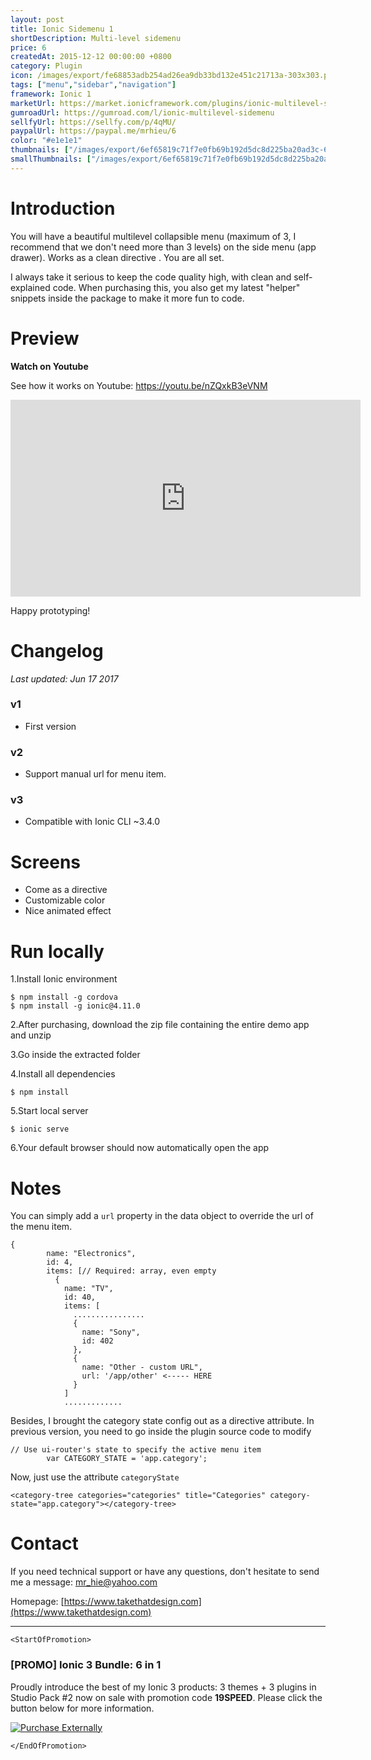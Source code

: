 ```yaml
---
layout: post
title: Ionic Sidemenu 1
shortDescription: Multi-level sidemenu 
price: 6
createdAt: 2015-12-12 00:00:00 +0800
category: Plugin
icon: /images/export/fe68853adb254ad26ea9db33bd132e451c21713a-303x303.png
tags: ["menu","sidebar","navigation"]
framework: Ionic 1
marketUrl: https://market.ionicframework.com/plugins/ionic-multilevel-sidemenu
gumroadUrl: https://gumroad.com/l/ionic-multilevel-sidemenu
sellfyUrl: https://sellfy.com/p/4qMU/
paypalUrl: https://paypal.me/mrhieu/6
color: "#e1e1e1"
thumbnails: ["/images/export/6ef65819c71f7e0fb69b192d5dc8d225ba20ad3c-640x1136.jpg","/images/export/0c208650eb99b2000a5b4c56bc5f4a510e342915-640x1136.jpg","/images/export/6856633dda0001bddf37013fa8abcb81ade65c78-640x1136.jpg"]
smallThumbnails: ["/images/export/6ef65819c71f7e0fb69b192d5dc8d225ba20ad3c-640x1136.jpg","/images/export/0c208650eb99b2000a5b4c56bc5f4a510e342915-640x1136.jpg","/images/export/6856633dda0001bddf37013fa8abcb81ade65c78-640x1136.jpg"]
---
```


# Introduction

You will have a beautiful multilevel collapsible menu (maximum of 3, I recommend that we don't need more than 3 levels) on the side menu (app drawer). Works as a clean directive <category-tree></category-tree>. You are all set.

I always take it serious to keep the code quality high, with clean and self-explained code. When purchasing this, you also get my latest "helper" snippets inside the package to make it more fun to code.

# Preview




**Watch on Youtube**

See how it works on Youtube: https://youtu.be/nZQxkB3eVNM

<iframe width="560" height="315" src="https://www.youtube.com/embed/nZQxkB3eVNM" frameborder="0" allow="accelerometer; autoplay; encrypted-media; gyroscope; picture-in-picture" allowfullscreen></iframe>


Happy prototyping!


# Changelog

*Last updated: Jun 17 2017*

### v1

* First version

### v2

* Support manual url for menu item. 

### v3

* Compatible with Ionic CLI ~3.4.0

# Screens

 - Come as a directive <category-tree></category-tree>
 - Customizable color
 - Nice animated effect

# Run locally
1.Install Ionic environment

```
$ npm install -g cordova
$ npm install -g ionic@4.11.0
```

2.After purchasing, download the zip file containing the entire demo app and unzip

3.Go inside the extracted folder

4.Install all dependencies

```
$ npm install
```

5.Start local server
```
$ ionic serve
```

6.Your default browser should now automatically open the app


# Notes

You can simply add a `url` property in the data object to override the url of the menu item.

```
{
        name: "Electronics",
        id: 4,
        items: [// Required: array, even empty
          {
            name: "TV",
            id: 40,
            items: [
              ................
              {
                name: "Sony",
                id: 402
              },
              {
                name: "Other - custom URL",
                url: '/app/other' <----- HERE
              }
            ]
			.............
```

Besides, I brought the category state config out as a directive attribute.
In previous version, you need to go inside the plugin source code to modify

```
// Use ui-router's state to specify the active menu item
        var CATEGORY_STATE = 'app.category';

```

Now, just use the attribute `categoryState`

```
<category-tree categories="categories" title="Categories" category-state="app.category"></category-tree>
```


# Contact
If you need technical support or have any questions, don't hesitate to send me a message: [mr_hie@yahoo.com](mailto:mr_hie@yahoo.com)

Homepage: [https://www.takethatdesign.com](https://www.takethatdesign.com)


------------------

`<StartOfPromotion>`
### [PROMO] Ionic 3 Bundle: 6 in 1
Proudly introduce the best of my Ionic 3 products: 3 themes + 3 plugins in Studio Pack #2  now on sale with promotion code **19SPEED**. Please click the button below for more information.

[![Purchase Externally](http://bit.ly/2E4p4z3)](https://gum.co/ionic3-ui-bundle)

`</EndOfPromotion>`